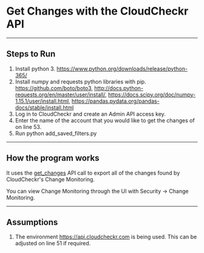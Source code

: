 # Get Changes with the CloudCheckr API

---

## Steps to Run


1. Install python 3. https://www.python.org/downloads/release/python-365/
2. Install numpy and requests python libraries with pip. https://github.com/boto/boto3, http://docs.python-requests.org/en/master/user/install/, https://docs.scipy.org/doc/numpy-1.15.1/user/install.html, https://pandas.pydata.org/pandas-docs/stable/install.html
3. Log in to CloudCheckr and create an Admin API access key.
4. Enter the name of the account that you would like to get the changes of on line 53.
7. Run python add_saved_filters.py <cloudcheckr-admin-api-key>

---

## How the program works

It uses the [get_changes](https://support.cloudcheckr.com/cloudcheckr-api-userguide/cloudcheckr-api-reference-guide/#get_changes) API call to export all of the changes found by CloudCheckr's Change Monitoring.

You can view Change Monitoring through the UI with Security -> Change Monitoring.

---

## Assumptions

1. The environment https://api.cloudcheckr.com is being used. This can be adjusted on line 51 if required.